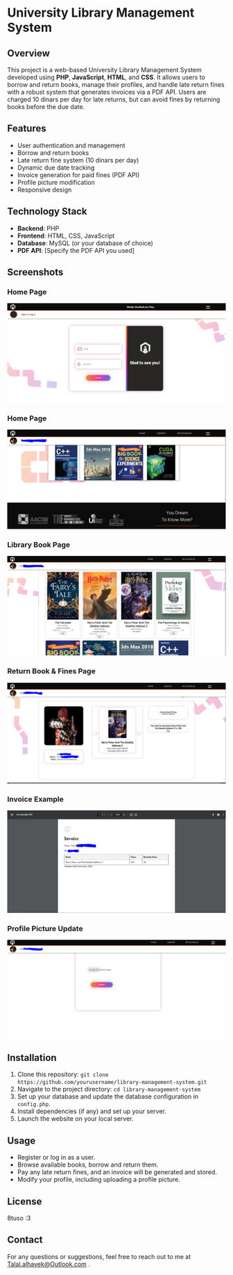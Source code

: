 # University Library Management System


## Overview

This project is a web-based University Library Management System developed using **PHP**, **JavaScript**, **HTML**, and **CSS**. It allows users to borrow and return books, manage their profiles, and handle late return fines with a robust system that generates invoices via a PDF API. Users are charged 10 dinars per day for late returns, but can avoid fines by returning books before the due date.

## Features

- User authentication and management
- Borrow and return books
- Late return fine system (10 dinars per day)
- Dynamic due date tracking
- Invoice generation for paid fines (PDF API)
- Profile picture modification
- Responsive design

## Technology Stack

- **Backend**: PHP
- **Frontend**: HTML, CSS, JavaScript
- **Database**: MySQL (or your database of choice)
- **PDF API**: [Specify the PDF API you used]

## Screenshots

### Home Page
![Login Page](assets/login.PNG)

### Home Page
![Home Page](assets/home.PNG)

### Library Book Page
![Borrow Book Page](assets/library.PNG)

### Return Book & Fines Page
![Fine Notification](assets/Fines.PNG)

### Invoice Example
![Invoice Example](assets/payment.PNG)

### Profile Picture Update
![Profile Page](assets/update.PNG)

## Installation

1. Clone this repository: `git clone https://github.com/yourusername/library-management-system.git`
2. Navigate to the project directory: `cd library-management-system`
3. Set up your database and update the database configuration in `config.php`.
4. Install dependencies (if any) and set up your server.
5. Launch the website on your local server.

## Usage

- Register or log in as a user.
- Browse available books, borrow and return them.
- Pay any late return fines, and an invoice will be generated and stored.
- Modify your profile, including uploading a profile picture.

## License

8tuso :3
## Contact

For any questions or suggestions, feel free to reach out to me at Talal.alhayek@Outlook.com .

